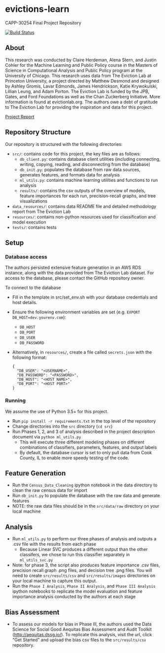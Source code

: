 # evictions-learn
CAPP-30254 Final Project Repository

[![Build Status](https://travis-ci.org/justincohler/evictions-learn.svg?branch=master)](https://travis-ci.org/justincohler/evictions-learn)

## About
This research was conducted by Claire Herdeman, Alena Stern, and Justin Cohler for the Machine Learning and Public Policy course in the Masters of Science in Computational Analysis and Public Policy program at the University of Chicago. This research uses data from The Eviction Lab at Princeton University, a project directed by Matthew Desmond and designed by Ashley Gromis, Lavar Edmonds, James Hendrickson, Katie Krywokulski, Lillian Leung, and Adam Porton. The Eviction Lab is funded by the JPB, Gates, and Ford Foundations as well as the Chan Zuckerberg Initiative. More information is found at evictionlab.org. The authors owe a debt of gratitude to The Eviction Lab for providing the inspiration and data for this project.

[Project Report](https://drive.google.com/open?id=1ad1oDjlRW-kf0a1_oIQhqWAAtXi1RTwg)

## Repository Structure
Our repository is structured with the following directories:
 * `src/`: contains code for this project, the key files are as follows:
   * `db_client.py`: contains database client utilities (including connecting, writing, copying, reading, and disconnecting from the database)
   * `db_init.py`: populates the database from raw data sources, generates features, and formats data for analysis
   * `ml_utils.py`: contains machine learning utilities and functions to run analysis
   * `results/`: contains the csv outputs of the overview of models, feature importances for each run, precision-recall graphs, and tree visualizations
 * `data_resources/`: contains data README file and detailed methodology report from The Eviction Lab
 * `resources/`: contains non-python resources used for classification and model execution
 * `tests/`: contains tests

## Setup

### Database access
The authors persisted extensive feature generation in an AWS RDS instance, along with the data provided from The Eviction Lab dataset. For access to the database, please contact the GitHub repository owner.

To connect to the database
* Fill in the template in src/set_env.sh with your database credentials and host details.
* Ensure the following environment variables are set (e.g. `EXPORT DB_HOST=dev.yourenv.com`):
  * `DB_HOST`
  * `DB_PORT`
  * `DB_USER`
  * `DB_PASSWORD`
* Alternatively, in `resources/`, create a file called `secrets.json` with the following format:

  ```
  {
    "DB_USER": "<USERNAME>",
    "DB_PASSWORD": "<PASSWORD>",
    "DB_HOST": "<HOST NAME>",
    "DB_PORT": "<HOST PORT>"
  }
  ```

### Running
We assume the use of Python 3.5+ for this project.
* Run `pip install -r requirements.txt` in the top level of the repository
* Change directories into the `src` directory (`cd src`)
* Run Phases 1, 2, and 3 of analysis described in the project description document via `python ml_utils.py`
  * This will execute three different modeling phases on different combinations of classifiers, parameters, features, and output labels
  * By default, the database cursor is set to only pull data from Cook County, IL to enable more speedy testing of the code.

## Feature Generation
* Run the `Census_Data_Cleaning` ipython notebook in the data directory to clean the raw census data for import
* Run `db_init.py` to populate the database with the raw data and generate features
* NOTE: the raw data files should be in the `src/data/raw` directory on your local machine

## Analysis
* Run `ml_utils.py` to perform our three phases of analysis and outputs a .csv file with the results from each phase
  * Because Linear SVC produces a different output than the other classifers, we chose to run this classifier separately in `ml_utils_svc.py`
* Note: for phase 3, the script also produces feature importance .csv files, precision recall graph .png files, and decision tree .png files. You will need to create `src/results/csv` and `src/results/images` directories on your local machine to       capture this output.
* Run the `Phase I Analysis`, `Phase II Analysis`, and `Phase III Analysis` ipython notebooks to replicate the model evaluation and feature importance analysis conducted by the authors at each stage

## Bias Assessment
* To assess our models for bias in Phase III, the authors used the Data Science for Social Good Aequitas Bias Assessment and Audit Toolkit   (http://aequitas.dssg.io/). To replicate this analysis, visit the url, click "Get Started" and upload the bias csv files to the `src/results/csv` repository.
